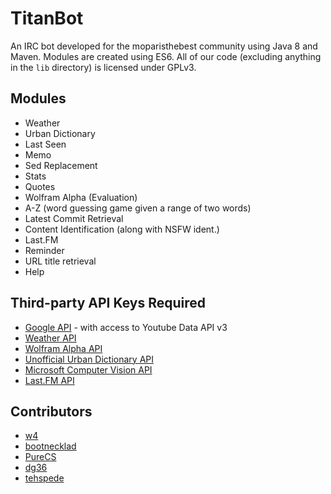 # TitanBot #

An IRC bot developed for the moparisthebest community using Java 8 and Maven. Modules are created using ES6. All of our code (excluding anything in the `lib` directory) is licensed under GPLv3.

## Modules
* Weather
* Urban Dictionary
* Last Seen
* Memo
* Sed Replacement
* Stats
* Quotes
* Wolfram Alpha (Evaluation)
* A-Z (word guessing game given a range of two words)
* Latest Commit Retrieval
* Content Identification (along with NSFW ident.)
* Last.FM
* Reminder
* URL title retrieval
* Help

## Third-party API Keys Required
* [Google API](https://developers.google.com/) - with access to Youtube Data API v3
* [Weather API](http://openweathermap.org/)
* [Wolfram Alpha API](http://products.wolframalpha.com/api/)
* [Unofficial Urban Dictionary API](https://market.mashape.com/community/urban-dictionary)
* [Microsoft Computer Vision API](https://www.microsoft.com/cognitive-services/en-us/computer-vision-api)
* [Last.FM API](https://www.last.fm/api)

## Contributors
* [w4](https://github.com/w4)
* [bootnecklad](https://github.com/bootnecklad)
* [PureCS](https://github.com/PureCS)
* [dg36](https://github.com/dg36)
* [tehspede](https://github.com/tehspede)